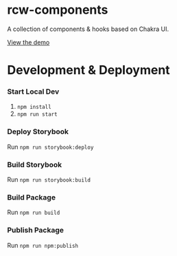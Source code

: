 # rcw-components

A collection of components & hooks based on Chakra UI.

[View the demo](https://rorywillis.github.io/rcw-components/?path=/story/card--basic)

# Development & Deployment

### Start Local Dev

1. `npm install`
2. `npm run start`

### Deploy Storybook

Run `npm run storybook:deploy`

### Build Storybook

Run `npm run storybook:build`

### Build Package

Run `npm run build`

### Publish Package

Run `npm run npm:publish`

